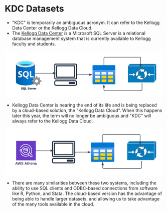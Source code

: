 # KDC Datasets

* "KDC" is temporarily an ambiguous acronym. It can refer to the Kellogg Data Center or the Kellogg Data Cloud.
*  The [Kellogg Data Center](https://www.kellogg.northwestern.edu/research-support/computing/kellogg-data-center.aspx) is a Microsoft SQL Server is a relational database management system that is currently available to Kellogg faculty and students.

![Data Workflow](images/data-pipeline-sql-server.png)

* Kellogg Data Center is nearing the end of its life and is being replaced by a cloud-based solution, the "Kellogg Data Cloud". When this happens later this year, the term will no longer be ambiguous and "KDC" will always refer to the Kellogg Data Cloud.

![Data Workflow](images/data-pipeline-aws.png)

* There are many similarities between these two systems, including the ability to use SQL clients and ODBC-based connections from software like R, Python, and Stata. The cloud-based version has the advantage of being able to handle larger datasets, and allowing us to take advantage of the many tools available in the cloud.
